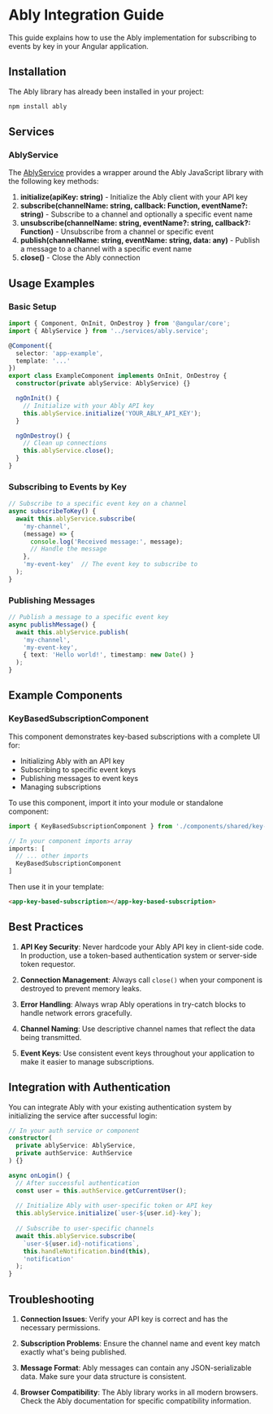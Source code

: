 # Ably Integration Guide

This guide explains how to use the Ably implementation for subscribing to events by key in your Angular application.

## Installation

The Ably library has already been installed in your project:

```bash
npm install ably
```

## Services

### AblyService

The [AblyService](file:///c:/Users/rajar/Desktop/Mvp/cursor/flashbag/src/app/services/ably.service.ts#L7-L119) provides a wrapper around the Ably JavaScript library with the following key methods:

1. **initialize(apiKey: string)** - Initialize the Ably client with your API key
2. **subscribe(channelName: string, callback: Function, eventName?: string)** - Subscribe to a channel and optionally a specific event name
3. **unsubscribe(channelName: string, eventName?: string, callback?: Function)** - Unsubscribe from a channel or specific event
4. **publish(channelName: string, eventName: string, data: any)** - Publish a message to a channel with a specific event name
5. **close()** - Close the Ably connection

## Usage Examples

### Basic Setup

```typescript
import { Component, OnInit, OnDestroy } from '@angular/core';
import { AblyService } from '../services/ably.service';

@Component({
  selector: 'app-example',
  template: '...'
})
export class ExampleComponent implements OnInit, OnDestroy {
  constructor(private ablyService: AblyService) {}

  ngOnInit() {
    // Initialize with your Ably API key
    this.ablyService.initialize('YOUR_ABLY_API_KEY');
  }

  ngOnDestroy() {
    // Clean up connections
    this.ablyService.close();
  }
}
```

### Subscribing to Events by Key

```typescript
// Subscribe to a specific event key on a channel
async subscribeToKey() {
  await this.ablyService.subscribe(
    'my-channel', 
    (message) => {
      console.log('Received message:', message);
      // Handle the message
    },
    'my-event-key'  // The event key to subscribe to
  );
}
```

### Publishing Messages

```typescript
// Publish a message to a specific event key
async publishMessage() {
  await this.ablyService.publish(
    'my-channel',
    'my-event-key',
    { text: 'Hello world!', timestamp: new Date() }
  );
}
```

## Example Components

### KeyBasedSubscriptionComponent

This component demonstrates key-based subscriptions with a complete UI for:
- Initializing Ably with an API key
- Subscribing to specific event keys
- Publishing messages to event keys
- Managing subscriptions

To use this component, import it into your module or standalone component:

```typescript
import { KeyBasedSubscriptionComponent } from './components/shared/key-based-subscription/key-based-subscription.component';

// In your component imports array
imports: [
  // ... other imports
  KeyBasedSubscriptionComponent
]
```

Then use it in your template:

```html
<app-key-based-subscription></app-key-based-subscription>
```

## Best Practices

1. **API Key Security**: Never hardcode your Ably API key in client-side code. In production, use a token-based authentication system or server-side token requestor.

2. **Connection Management**: Always call `close()` when your component is destroyed to prevent memory leaks.

3. **Error Handling**: Always wrap Ably operations in try-catch blocks to handle network errors gracefully.

4. **Channel Naming**: Use descriptive channel names that reflect the data being transmitted.

5. **Event Keys**: Use consistent event keys throughout your application to make it easier to manage subscriptions.

## Integration with Authentication

You can integrate Ably with your existing authentication system by initializing the service after successful login:

```typescript
// In your auth service or component
constructor(
  private ablyService: AblyService,
  private authService: AuthService
) {}

async onLogin() {
  // After successful authentication
  const user = this.authService.getCurrentUser();
  
  // Initialize Ably with user-specific token or API key
  this.ablyService.initialize(`user-${user.id}-key`);
  
  // Subscribe to user-specific channels
  await this.ablyService.subscribe(
    `user-${user.id}-notifications`,
    this.handleNotification.bind(this),
    'notification'
  );
}
```

## Troubleshooting

1. **Connection Issues**: Verify your API key is correct and has the necessary permissions.

2. **Subscription Problems**: Ensure the channel name and event key match exactly what's being published.

3. **Message Format**: Ably messages can contain any JSON-serializable data. Make sure your data structure is consistent.

4. **Browser Compatibility**: The Ably library works in all modern browsers. Check the Ably documentation for specific compatibility information.